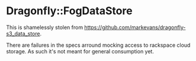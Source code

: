 # Dragonfly::FogDataStore

This is shamelessly stolen from
https://github.com/markevans/dragonfly-s3_data_store.

There are failures in the specs arround mocking access to rackspace cloud storage.
As such it's not meant for general consumption yet.

